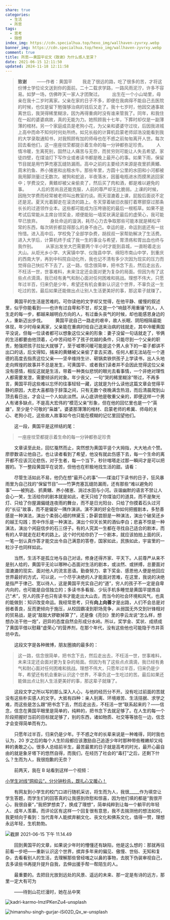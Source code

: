 ```yaml
---
share: true
categories:
  - 生活
  - 所思
tags:
  - 思考
  - 随想
index_img: https://cdn.specialhua.top/hexo_img/wallhaven-zyvrxy.webp
banner_img: https://cdn.specialhua.top/hexo_img/wallhaven-zyvrxy.webp
comment: true
title: 所思——黄国平论文《致谢》为什么感人至深？
date: 2021-06-15 12:11:50
updated: 2024-11-18 12:11:58
---
```

> **致谢**
> &emsp;&emsp;——作者：黄国平
> &emsp;&emsp;我走了很远的路，吃了很多的苦，才将这份博士学位论文送到你的面前。二十二载求学路，一路风雨泥泞，许多不容易。如梦一场，仿佛昨天一家人才团聚过。
> &emsp;&emsp;出生在一个小山坳里，母亲在我十二岁时离家。父亲在家的日子不多，即便在我病得不能自己去医院的时候，也仅是留下勉强够治病的钱后又走了。我十七岁时，他因交通事故离世后，我哭得稀里糊涂，因为再得重病时没有谁来管我了。同年，和我住在一起的婆婆病故，真的无能为力。她照顾我十七年，下葬时却仅是一副薄薄的棺材。另一个家庭成员是老狗小花，为父亲和婆婆守过坟，后因我进城上高中而命不知何时何处所终。如兄长般的计算机启蒙老师邱浩没能看到我的大学录取通知书，对我照顾有加的师母也在不惑之前匆匆离开人世。每次回去看他们，这一座座坟茔都提示着生命的每一分钟都弥足珍贵。
> &emsp;&emsp;人情冷暖，生离死别，固然让人痛苦与无奈，而贫穷则可能让人失去希望。家徒四壁，在煤油灯下写作业或者读书都是晚上最开心的事。如果下雨，保留节目就是用竹笋売塞瓦缝防漏雨。高中之前的主要经济来源是夜里抓黄鰭、周末钓鱼、养小猪崽和出租水牛。那些年里，方圆十公里的水田和小河都被我用脚测量过无数次。被狗和蛇追，半夜落水，因蓄电瓶进水而摸黑逃回家中；学费没交，黄鳍却被父亲偷卖了，然后买了肉和酒，都是难以避免的事。
> &emsp;&emsp;人后的苦尚且还能克服，人前的尊严却无比脆弱。上课的时候，因拖欠学费而经常被老师叫出教室约谈。雨天湿漉着上课，屁股后面说不定还是泥。夏天光着脚走在滚烫的路上。冬天穿着破旧衣服打着寒颤穿过那条长长的过道领作业本。这些都可能成为压垮骆驼的最后一根稻草。如果不是考试后常能从主席台领奖金，顺便能贴一墙奖状满足最后的虚荣心，我可能早已放弃。
> &emsp;&emsp;身处命运的漩涡，耗尽心力去争取那些可能本就是稀松平常的东西，每次转折都显得那么的身不由己。幸运的是，命运到底还有一丝怜惜。进入高中后，学校免了全部学杂费，胡叔叔一家帮助解决了生活费。进入大学后，计算机终于成了我一生的事业与希望，胃溃疡和胃出血也终与我作别。
> &emsp;&emsp;从家出发坐大巴需要两个半小时才能到县城，一直盼着走出大山。从炬光乡小学、大寅镇中学、仪陇县中学、绵阳市南山中学，到重庆的西南大学，再到中科院自动化所，我也记不清有多少次因为现实的压力而觉得自己快扛不下去了。这一路，信念很简单，把书念下去，然后走出去，不枉活一世，世事难料，未来注定还会面对更为复杂的局面。但因为有了这些点点滴滴，我已经有勇气和耐心面对任何困难和挑战。理想不伟大，只愿年过半百，归来仍是少年，希望还有机会重新认识这个世界，不辜负这一生吃过的苦。最后如果还能做出点让别人生活更美好的事，那这辈子就赚了。

&emsp;&emsp;黄国平的生活是苦难的。可你读他的文字却又觉得，在他平静、缓慢的叙述里，似乎你能看到——也许有过自卑和不甘，却又是一个“响鼓不用重锤”的人，人生走的每一步，都越来越明白方向的人，有过垂头丧气的时候，却也能感恩身边的人，重新迈出步伐。
&emsp;&emsp;黄国平说自己一路走的艰辛，故人长眠、阴阳相隔最能体现，年少时母亲离家，父亲能在重病时给自己送来治病的钱就走，其中冷暖黄国平没说，但每一位读者都可以想象这位父亲的形象：妻子没留一句话就走了，爷俩的生活都要由他顶着，心中苦闷给不了孩子优越的条件，只能尽到一个父亲的职责，勉强把孩子拉扯大就够了，至于嘘寒问暖可能是这个男人余下的一辈子都讲不出口的话，后文得知，捕来的黄鳝被父亲偷了拿去买酒，任何人都无法站在一个道德的高度去指责这位父亲——坚辛维持生计、砸锅卖铁供孩子上学读书，出人头地走向辉煌的故事并不总是发生，可黄国平、或者我们读者并不会因此觉得这位父亲没有感情，相反这就是生活，带着一种类似悲悯的眼光去看事情，一个非绝对理性人都需要发泄，需要倾诉的对象。年少丧父，一句“哭的稀里糊涂”带过，不再多言，黄国平将这些难以忘怀的往事轻轻一藏，这就是为什么读他这篇文章会觉得平静的原因，大悲大喜都隐于辞藻之间，只有无数个夜晚满含热泪，而后清晨爬到山顶去看日出，才会让一个人如此淡然。从心底讲他是敬重父亲的，即便这样一个男人有诸多缺点，不是高大宏伟的“模范父亲”形象，但在他的回忆里也是一个“英雄”，至少是个可敬的“枭雄”。婆婆那薄薄的棺材、启蒙老师的希冀、师母的关心、老狗小花，这些故人故事如今也只能在模糊的记忆里回望他们。

&emsp;&emsp;这一段，黄国平是这样结的尾：

> 一座座坟茔都提示着生命的每一分钟都弥足珍贵

&emsp;&emsp;文章读至此处，回忆戛然而止，突然想为黄国平竖个大拇指，大大地点个赞。廖廖数语让他自己，也让读者看到了希望，他没有就此伤感下去，每一个生命的离开都不应该沉沦悲伤，对于生者，每一个当下，秒针喀嗒走过那一瞬间才是可以把握的。下一整段黄国平在说苦，但他也在积极地找生活的甜。请看：

&emsp;&emsp;尽管生活如此不易，他仍在想“最开心的事”——煤油灯下读书的日子，狂风暴雨里为自己找的“保留节目”——竹笋売塞瓦缝防漏雨，还有那些“难以避免的事”——被狗追、抓黄鳝、养小猪崽、淌过水田与小河。诙谐幽默的语言不禁让人会心一笑，生活给你的剧本就是如此，老天只给了你煤油灯的道具，而不是聚光灯、只给了你屋漏偏缝连夜雨的舞台，而不是日光阳台、只给了你摸着石头过河的“长征”故事，而不是偏安一隅作演讲。演不演的好全在你如何把握剧本，多愁善感是一种演法，演出个柔弱心细的林黛玉；卧薪尝胆是一种演法，演出个破吴还乡的越王勾践；苦中作乐是一种演法，演出个仰天长笑的酒仙李白；悲喜不惊是一种演法，演出个闲庭信步的石三伢子。有的人究其一生都在寻找自己适合的剧本，而有的人早就走在赶考的路上。这个时代给你扔了一个剧本，就应该拍拍上面的灰，一笔一划认真作答才能交出令自己满意的答卷，国家如此，民族如此，宇宙里的一粒沙子也同样如此。

&emsp;&emsp;当然，生活不是孤立地与自己对话，修身还得齐家、平天下。人前尊严从来不是别人给的，黄国平无论以哪种心态面对生活的剧本，或淡然、或拼搏，总要面对湿漉漉的现实、面对他人的流言恶语。勤奋努力、拿下奖金、感恩他人便是他回应世界最好的方式，可以说，一个尽乎决绝的人才能面对苦难，在这里，我说的决绝是指严于律己、宽以待人，这是黄国平充实自己的“道”，穷人的孩子不一定是自卑内向的，也可能是自信独立的；多读书多看报、少玩手机多睡觉是黄国平提炼自己“术”，穷人的孩子也只有读书才能走出大山去，而当今的社会环境和风气，也真的能做到：知识改变命运。我经常思考，只有**向上向善**才是出路，人们不会总是对弱者善良，反而更倾向于施压，从校园霸凌到职场竞争，从弱国无外交到针锋相对的贸易战，是说“敲敲大锣歇掉算了”，还是像《亮剑》里的李云龙说“怎么样，想想办法干他一炮”，迥异的态度自然会形成分水岭。所以，奖学金、奖状、成绩成了黄国平借以慰藉“虚荣心”的营养剂，在那个年代，没有这些他也可能隐于市井茶坊中去。

&emsp;&emsp;这段文字是各种微博，朋友圈摘的最多的：

> 这一路，信念很简单，把书念下去，然后走出去，不枉活一世，世事难料，未来注定还会面对更为复杂的局面。但因为有了这些点点滴滴，我已经有勇气和耐心面对任何困难和挑战。理想不伟大，只愿年过半百，归来仍是少年，希望还有机会重新认识这个世界，不辜负这一生吃过的苦。最后如果还能做出点让别人生活更美好的事，那这辈子就赚了。

&emsp;&emsp;这段文字之所以写的那么深入人心，与他的经历分不开。没有吃过前面的苦就没有这些朴实感人的文字。大抵有四种：亲人别离、环境艰苦、生活拮据、求学之难，而这些是怎么跟“把书念下去，然后走出去，不枉活一世”联系起来的？——信念，信念在黄国平眼里是简单的，纯粹的，把书念下去就足够了。在人生的每一个阶段把握好当前的目标就足够了，别的东西，诸如物质、社交等等放在一边，信念才会变得简单而有力。

&emsp;&emsp;只愿年过半百，归来仍是少年。于不惑之年的长辈来说是一种难得，同时我也认为，20 岁之后的每个人生阶段都应该激励自己追逐少年时那种带些稚嫩却又纯粹的勇敢之心。很多人总结前半生，最苦最累的日子就是高考的时光，最开心最自由的就是象牙塔下的悠然自得，而我们，在经历了社会的“毒打”之后，还剩下什么？生而为人，我很抱歉的无奈？

&emsp;&emsp;前两天，我在 B 站看到这样一个视频：

[小学生对线“网抑云”，分分钟秒杀，既扎心又暖心！](https://www.bilibili.com/video/BV1oQ4y1d7yT)

&emsp;&emsp;有网友到小学生的校门口进行随机采访，将生而为人，我很_____作为填空让学生答题，而学生们的回答真的让我感到欣慰和惊喜，因为他们填的都是“我很开心，我很自豪“，”我把梦想卖了，换成了理想“，简单纯粹到让每一个躺平的年轻人、成年人羡慕。而评论区有这样一个回复很有意思，我不去揣测他的想法如何，我更倾向于看到：当代青年人能摈弃躺文化、丧文化和佛系文化，值得一赞，理想永远年轻，生机勃勃。

![截屏 2021-06-15 下午 11.14.49](https://cdn.specialhua.top/blog/2021-06-15-151513.png#mirages-width=2180&mirages-height=828&mirages-cdn-type=1)

&emsp;&emsp;回到黄国平的文章，如果说少年时的懵懂还有缺陷，他是这么想的：那就再往前看一步吧——重新认识这个世界，摈弃多年来的偏见、傲慢、世俗、无知和复杂，去看看别人的生活，去理解那些曾经嗤之以鼻的事物，去脱下伪装审视自己，去多读些书再提升提升自我，去伸出援手帮一帮陌生的人。

&emsp;&emsp;最重要的。去把目光放到远处的风景、遥远的未来、那一定是有诗的远方，那里一定大有可为

&emsp;&emsp;——待到山花烂漫时，她在丛中笑

![kadri-karmo-ImzlPKenZu4-unsplash](https://cdn.specialhua.top/blog/2021-06-15-152429.jpg#mirages-width=3130&mirages-height=2075&mirages-cdn-type=1)

![himanshu-singh-gurjar-iSi02D_Qx_w-unsplash](https://cdn.specialhua.top/blog/2021-06-15-152445.jpg#mirages-width=3931&mirages-height=2936&mirages-cdn-type=1)
